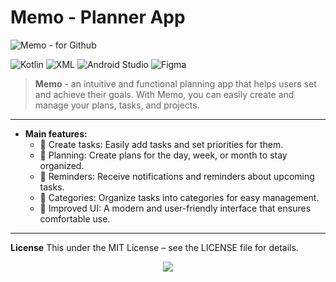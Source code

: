 # Memo - Planner App
![Memo - for Github](https://github.com/user-attachments/assets/d9f1c225-10cf-45db-a2c5-06e95142bf7a)

![Kotlin](https://img.shields.io/badge/-Kotlin-ffffff?style=flat&logo=kotlin)
![XML](https://img.shields.io/badge/-XML-ffffff?style=flat)
![Android Studio](https://img.shields.io/badge/-Android%20Studio-ffffff?style=flat&logo=android)
![Figma](https://img.shields.io/badge/-Figma-ffffff?style=flat&logo=figma)
> **Memo** - an intuitive and functional planning app that helps users set and achieve their goals. With Memo, you can easily create and manage your plans, tasks, and projects.
___

+ **Main features:**
    + :ledger: Create tasks: Easily add tasks and set priorities for them.
    + :memo: Planning: Create plans for the day, week, or month to stay organized.
    + :calendar: Reminders: Receive notifications and reminders about upcoming tasks.
    + :sunrise_over_mountains: Categories: Organize tasks into categories for easy management.
    + :art: Improved UI: A modern and user-friendly interface that ensures comfortable use.
___
**License**
This under the MIT License – see the LICENSE file for details.
<p align="center">
  <img src="![Memo - for Github](https://github.com/user-attachments/assets/d9f1c225-10cf-45db-a2c5-06e95142bf7a)
"></p>
